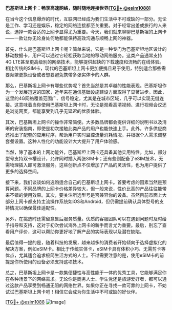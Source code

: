 **巴基斯坦上网卡：畅享高速网络，随时随地连接世界[[TG💪+ @esim1088](https://t.me/s/esim1088)]**

在当今这个信息爆炸的时代，互联网已经成为我们生活中不可或缺的一部分。无论是工作、学习还是娱乐，稳定的网络连接都至关重要。对于经常出差或旅行的人来说，选择一款合适的上网卡显得尤为重要。今天，我们就来聊聊巴基斯坦的上网卡——一款让你无论身处何地都能保持高效沟通与顺畅上网的神器。

首先，什么是巴基斯坦上网卡呢？简单来说，它是一种专门为巴基斯坦地区设计的移动数据卡，用户可以通过它轻松获取当地的移动网络服务。这类产品通常支持4G LTE甚至更高级别的网络技术，能够提供超快的下载速度和流畅的在线体验。相比传统的SIM卡，现代的巴基斯坦上网卡更加便携且易于使用，特别适合那些需要频繁更换设备或者想要避免携带多张实体卡的人群。

那么，巴基斯坦上网卡有哪些优势呢？首先当然是其卓越的性能表现。巴基斯坦作为一个发展迅速的国家，近年来在通信基础设施建设方面取得了显著进步。因此，这里的4G网络覆盖范围广、信号稳定，尤其是在城市区域，几乎可以实现无缝连接。这意味着当你使用巴基斯坦上网卡时，无论是观看高清视频、进行视频会议还是浏览网页，都能享受到几乎无延迟的优质体验。

其次，巴基斯坦上网卡的操作非常简便。大多数品牌都会提供详细的说明书以及清晰的安装指南，即使是初次接触此类产品的用户也能快速上手。此外，许多供应商还推出了配套的应用程序，帮助用户实时监控流量消耗情况，并根据个人需求调整套餐设置。这种人性化的功能设计大大提升了用户体验感。

当然，除了基本的上网功能外，巴基斯坦上网卡还具备其他实用特性。比如，部分型号支持双卡槽设计，允许同时插入两张SIM卡；还有些则配备了eSIM技术，无需物理插入即可激活服务。这些创新点不仅增加了产品的灵活性，也为用户提供了更多的选择空间。

接下来，我们谈谈如何选购适合自己的巴基斯坦上网卡。首要考虑的因素当然是预算问题。不同品牌的上网卡价格差异较大，但一般来说，性价比高的产品往往能带来不错的使用效果。其次，要关注所选型号是否兼容你的设备。虽然目前市面上大部分上网卡都支持主流操作系统如iOS和Android，但仍需提前确认具体型号的支持情况以确保最佳适配性。

另外，在挑选时还需留意售后服务质量。优质的客服团队可以在遇到问题时及时给予指导和支持，这对于初次尝试海外上网卡的新手而言尤为重要。最后，别忘了查看用户评价，这可以帮助你更好地了解产品的实际表现以及潜在缺陷。

最后值得一提的是，随着科技的发展，越来越多的消费者开始倾向于选择虚拟化的解决方案，例如eSIM卡。相比于传统实体卡，eSIM卡具有体积小巧、无需剪卡等优点，尤其适合追求极简生活方式的人士。不过需要注意的是，使用eSIM卡的前提是你所使用的设备必须支持这项技术。

总之，巴基斯坦上网卡是一款集便捷性与高性能于一体的优秀工具，它能够满足你在各种场景下的网络需求。无论你是商务人士、学生党还是旅游爱好者，都可以通过这款产品享受到畅通无阻的网络世界。如果你正在寻找一款可靠的上网卡，不妨试试巴基斯坦上网卡吧！相信它会成为你生活中不可或缺的好伙伴。

[[TG💪+ @esim1088](https://t.me/s/esim1088) ![Image](https://i.postimg.cc/4NQfJmqS/Snipaste-2025-05-13-00-14-12.png)]